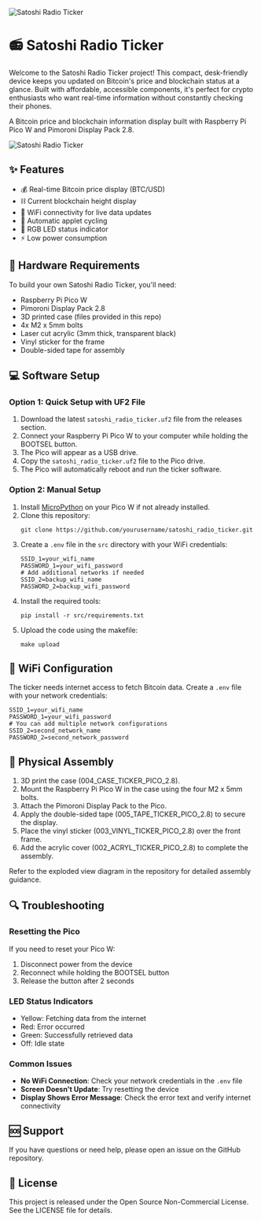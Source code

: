 ![Satoshi Radio Ticker](https://i.postimg.cc/DzDmwdKK/ticker-landscape.webp "Satoshi Radio Ticker")
# 📻 Satoshi Radio Ticker

Welcome to the Satoshi Radio Ticker project! This compact, desk-friendly device keeps you updated on Bitcoin's price and blockchain status at a glance. Built with affordable, accessible components, it's perfect for crypto enthusiasts who want real-time information without constantly checking their phones.

A Bitcoin price and blockchain information display built with Raspberry Pi Pico W and Pimoroni Display Pack 2.8.

![Satoshi Radio Ticker](https://via.placeholder.com/400x300 "Satoshi Radio Ticker")

## ✨ Features

- 💰 Real-time Bitcoin price display (BTC/USD)
- ⛓️ Current blockchain height display
- 📶 WiFi connectivity for live data updates
- 🔄 Automatic applet cycling
- 🚦 RGB LED status indicator
- ⚡ Low power consumption

## 🔧 Hardware Requirements

To build your own Satoshi Radio Ticker, you'll need:

- Raspberry Pi Pico W
- Pimoroni Display Pack 2.8
- 3D printed case (files provided in this repo)
- 4x M2 x 5mm bolts
- Laser cut acrylic (3mm thick, transparent black)
- Vinyl sticker for the frame
- Double-sided tape for assembly

## 💻 Software Setup

### Option 1: Quick Setup with UF2 File

1. Download the latest `satoshi_radio_ticker.uf2` file from the releases section.
2. Connect your Raspberry Pi Pico W to your computer while holding the BOOTSEL button.
3. The Pico will appear as a USB drive.
4. Copy the `satoshi_radio_ticker.uf2` file to the Pico drive.
5. The Pico will automatically reboot and run the ticker software.

### Option 2: Manual Setup

1. Install [MicroPython](https://micropython.org/download/RPI_PICO_W/) on your Pico W if not already installed.
2. Clone this repository:
   ```
   git clone https://github.com/yourusername/satoshi_radio_ticker.git
   ```
3. Create a `.env` file in the `src` directory with your WiFi credentials:
   ```
   SSID_1=your_wifi_name
   PASSWORD_1=your_wifi_password
   # Add additional networks if needed
   SSID_2=backup_wifi_name
   PASSWORD_2=backup_wifi_password
   ```
4. Install the required tools:
   ```
   pip install -r src/requirements.txt
   ```
5. Upload the code using the makefile:
   ```
   make upload
   ```

## 📡 WiFi Configuration

The ticker needs internet access to fetch Bitcoin data. Create a `.env` file with your network credentials:

```
SSID_1=your_wifi_name
PASSWORD_1=your_wifi_password
# You can add multiple network configurations
SSID_2=second_network_name
PASSWORD_2=second_network_password
```

## 🔨 Physical Assembly

1. 3D print the case (004_CASE_TICKER_PICO_2.8).
2. Mount the Raspberry Pi Pico W in the case using the four M2 x 5mm bolts.
3. Attach the Pimoroni Display Pack to the Pico.
4. Apply the double-sided tape (005_TAPE_TICKER_PICO_2.8) to secure the display.
5. Place the vinyl sticker (003_VINYL_TICKER_PICO_2.8) over the front frame.
6. Add the acrylic cover (002_ACRYL_TICKER_PICO_2.8) to complete the assembly.

Refer to the exploded view diagram in the repository for detailed assembly guidance.

## 🔍 Troubleshooting

### Resetting the Pico

If you need to reset your Pico W:
1. Disconnect power from the device
2. Reconnect while holding the BOOTSEL button
3. Release the button after 2 seconds

### LED Status Indicators

- Yellow: Fetching data from the internet
- Red: Error occurred
- Green: Successfully retrieved data
- Off: Idle state

### Common Issues

- **No WiFi Connection**: Check your network credentials in the `.env` file
- **Screen Doesn't Update**: Try resetting the device
- **Display Shows Error Message**: Check the error text and verify internet connectivity

## 🆘 Support

If you have questions or need help, please open an issue on the GitHub repository.

## 📜 License

This project is released under the Open Source Non-Commercial License. See the LICENSE file for details.
